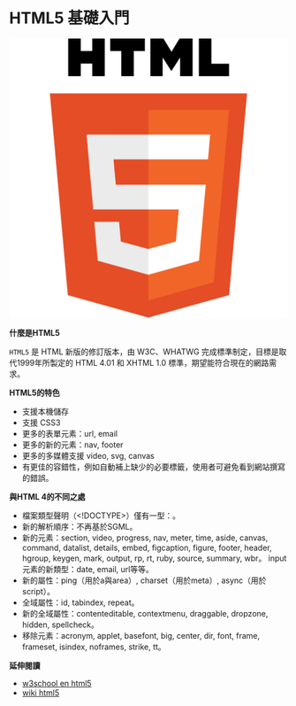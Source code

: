 # HTML5 基礎入門

![](assets/html5.png)

**什麼是HTML5**

`HTML5` 是 HTML 新版的修訂版本，由 W3C、WHATWG 完成標準制定，目標是取代1999年所製定的 HTML 4.01 和 XHTML 1.0 標準，期望能符合現在的網路需求。

**HTML5的特色**

* 支援本機儲存
* 支援 CSS3
* 更多的表單元素：url, email
* 更多的新的元素：nav, footer
* 更多的多媒體支援 video, svg, canvas
* 有更佳的容錯性，例如自動補上缺少的必要標籤，使用者可避免看到網站撰寫的錯誤。

**與HTML 4的不同之處**

* 檔案類型聲明（<!DOCTYPE>）僅有一型：<!DOCTYPE HTML>。
* 新的解析順序：不再基於SGML。
* 新的元素：section, video, progress, nav, meter, time, aside, canvas, command, datalist, details, embed, figcaption, figure, footer, header, hgroup, keygen, mark, output, rp, rt, ruby, source, summary, wbr。
input元素的新類型：date, email, url等等。
* 新的屬性：ping（用於a與area）, charset（用於meta）, async（用於script）。
* 全域屬性：id, tabindex, repeat。
* 新的全域屬性：contenteditable, contextmenu, draggable, dropzone, hidden, spellcheck。
* 移除元素：acronym, applet, basefont, big, center, dir, font, frame, frameset, isindex, noframes, strike, tt。

**延伸閱讀**

* [w3school en html5](http://www.w3schools.com/html/html5_intro.asp)
* [wiki html5](https://zh.wikipedia.org/wiki/HTML5)
